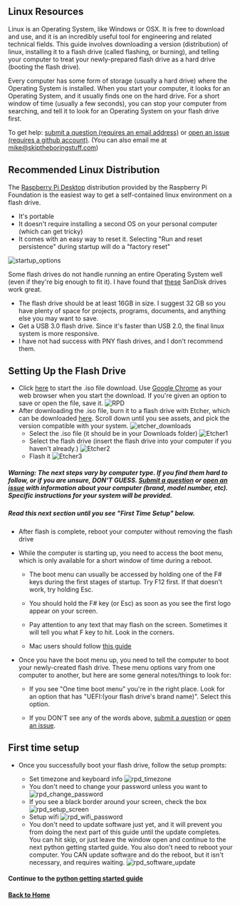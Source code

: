 ## Linux Resources

Linux is an Operating System, like Windows or OSX. It is free to download and use, and it is an incredibly useful tool for engineering and related technical fields. This guide involves downloading a version (distribution) of linux, installing it to a flash drive (called flashing, or burning), and telling your computer to treat your newly-prepared flash drive as a hard drive (booting the flash drive).

Every computer has some form of storage (usually a hard drive) where the Operating System is installed. When you start your computer, it looks for an Operating System, and it usually finds one on the hard drive. For a short window of time (usually a few seconds), you can stop your computer from searching, and tell it to look for an Operating System on your flash drive first.

To get help: [submit a question (requires an email address)](QuestionForm.md) or [open an issue (requires a github account)](https://github.com/mzurzolo/STBS/issues). (You can also email me at mike@skiptheboringstuff.com)

## Recommended Linux Distribution

The [Raspberry Pi Desktop](https://www.raspberrypi.org/downloads/raspberry-pi-desktop/) distribution provided by the Raspberry Pi Foundation is the easiest way to get a self-contained linux environment on a flash drive.

- It's portable
- It doesn't require installing a second OS on your personal computer (which can get tricky)
- It comes with an easy way to reset it. Selecting "Run and reset persistence" during startup will do a "factory reset"

![startup_options](Pictures/startup_options.png)

Some flash drives do not handle running an entire Operating System well (even if they're big enough to fit it). I have found that [these](https://www.amazon.com/SanDisk-Ultra-Flair-Flash-Drive/dp/B015CH1JIW/ref=sxin_4_sxwds-bovbs?crid=QV1LBMTH6TQK&keywords=sandisk%2Busb%2B3.0%2Bflash%2Bdrives&pd_rd_i=B015CH1NAQ&pd_rd_r=79bd4b04-892b-4203-bff4-d45c097a402b&pd_rd_w=jwEjY&pd_rd_wg=la3ML&pf_rd_p=55b738be-ff12-48ad-8ad2-6a14afb06d32&pf_rd_r=082CXTJ7NZ8P5B31AQEJ&qid=1560481825&s=gateway&sprefix=sandisk%2Busb%2Caps%2C465&th=1) SanDisk drives work great.

- The flash drive should be at least 16GB in size. I suggest 32 GB so you have plenty of space for projects, programs, documents, and anything else you may want to save.
- Get a USB 3.0 flash drive. Since it's faster than USB 2.0, the final linux system is more responsive.
- I have not had success with PNY flash drives, and I don't recommend them.

## Setting Up the Flash Drive

* Click [here](https://downloads.raspberrypi.org/rpd_x86_latest) to start the .iso file download. Use [Google Chrome](https://www.google.com/chrome/) as your web browser when you start the download. If you're given an option to save or open the file, save it. ![RPD](Pictures/rpd_iso_download.png)
* After downloading the .iso file, burn it to a flash drive with Etcher, which can be downloaded [here](https://etcher.io/). Scroll down until you see assets, and pick the version compatible with your system. ![etcher_downloads](Pictures/etcher_downloads_screen.png)
    - Select the .iso file (it should be in your Downloads folder)
    ![Etcher1](Pictures/etcher.png)
    - Select the flash drive (insert the flash drive into your computer if you haven't already.)
    ![Etcher2](Pictures/etcher2.png)
    - Flash it
    ![Etcher3](Pictures/etcher3.png)

##### Warning: The next steps vary by computer type. If you find them hard to follow, or if you are unsure, DON'T GUESS. [Submit a question](QuestionForm.md) or [open an issue](https://github.com/mzurzolo/STBS/issues) with information about your computer (brand, model number, etc). Specific instructions for your system will be provided.
##### Read this next section until you see "First Time Setup" below.

* After flash is complete, reboot your computer without removing the flash drive

* While the computer is starting up, you need to access the boot menu, which is only available for a short window of time during a reboot.

  - The boot menu can usually be accessed by holding one of the F# keys during the first stages of startup. Try F12 first. If that doesn't work, try holding Esc.

  - You should hold the F# key (or Esc) as soon as you see the first logo appear on your screen.

  - Pay attention to any text that may flash on the screen. Sometimes it will tell you what F key to hit. Look in the corners.

  - Mac users should follow [this guide](https://support.apple.com/en-us/HT202796)

* Once you have the boot menu up, you need to tell the computer to boot your newly-created flash drive. These menu options vary from one computer to another, but here are some general notes/things to look for:

  - If you see "One time boot menu" you're in the right place. Look for an option that has "UEFI:(your flash drive's brand name)". Select this option.

  - If you DON'T see any of the words above, [submit a question](QuestionForm.md) or [open an issue](https://github.com/mzurzolo/STBS/issues).

## First time setup

- Once you successfully boot your flash drive, follow the setup prompts:

  - Set timezone and keyboard info ![rpd_timezone](Pictures/rpd_set_timezone.png)
  - You don't need to change your password unless you want to ![rpd_change_password](Pictures/rpd_change_password.png)
  - If you see a black border around your screen, check the box ![rpd_setup_screen](Pictures/rpd_setup_screen.png)
  - Setup wifi ![rpd_wifi_password](Pictures/rpd_wifi_password.png)
  - You don't need to update software just yet, and it will prevent you from doing the next part of this guide until the update completes. You can hit skip, or just leave the window open and continue to the next python getting started guide. You also don't need to reboot your computer. You CAN update software and do the reboot, but it isn't necessary, and requires waiting. ![rpd_software_update](Pictures/rpd_software_update.png)

#### Continue to the [python getting started guide](../Python/README.md)

#### [Back to Home](https://skiptheboringstuff.com)
